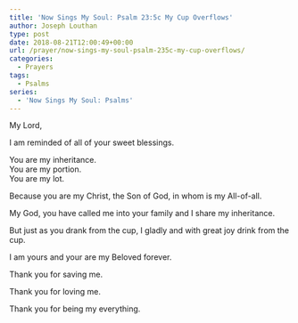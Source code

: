 ```yaml
---
title: 'Now Sings My Soul: Psalm 23:5c My Cup Overflows'
author: Joseph Louthan
type: post
date: 2018-08-21T12:00:49+00:00
url: /prayer/now-sings-my-soul-psalm-235c-my-cup-overflows/
categories:
  - Prayers
tags:
  - Psalms
series:
  - 'Now Sings My Soul: Psalms'
---
```

  My Lord,
  
  I am reminded of all of your sweet blessings. 
  
  You are my inheritance.  
  You are my portion.  
  You are my lot.
  
  Because you are my Christ, the Son of God, in whom is my All-of-all.
  
  My God, you have called me into your family and I share my inheritance.
  
  But just as you drank from the cup, I gladly and with great joy drink from the cup.
  
  I am yours and your are my Beloved forever.
  
  Thank you for saving me.
  
  Thank you for loving me.
  
  Thank you for being my everything.